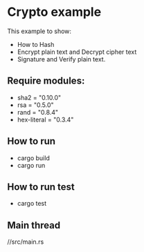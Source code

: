 # Crypto example
This example to show:
* How to Hash
* Encrypt plain text and Decrypt cipher text
* Signature and Verify plain text.


## Require modules:

* sha2 = "0.10.0"
* rsa = "0.5.0"
* rand = "0.8.4"
* hex-literal = "0.3.4"

## How to run
* cargo build
* cargo run

## How to run test
* cargo test

## Main thread

//src/main.rs
